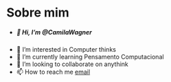# Sobre mim

- ##### 👋 Hi, I’m @CamilaWagner
- 👀 I’m interested in Computer thinks
- 🌱 I’m currently learning Pensamento Computacional
- 💞️ I’m looking to collaborate on anythink
- 📫 How to reach me [email](wagner.camila@escola.pr.gov.br)

<!---
CamilaWagner/CamilaWagner is a ✨ special ✨ repository because its `README.md` (this file) appears on your GitHub profile.
You can click the Preview link to take a look at your changes.
--->
